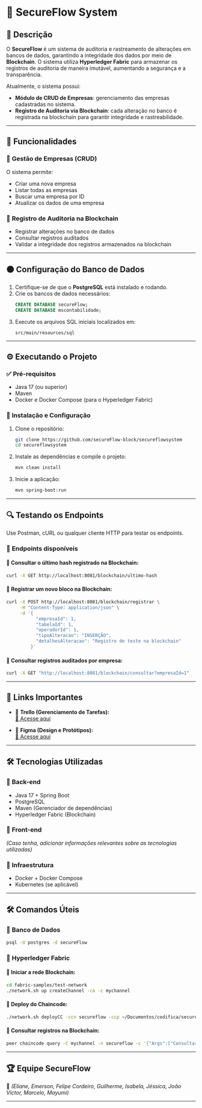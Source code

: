 # 🏡 SecureFlow System

## 📌 Descrição
O **SecureFlow** é um sistema de auditoria e rastreamento de alterações em bancos de dados, garantindo a integridade dos dados por meio de **Blockchain**. O sistema utiliza **Hyperledger Fabric** para armazenar os registros de auditoria de maneira imutável, aumentando a segurança e a transparência.

Atualmente, o sistema possui:
- **Módulo de CRUD de Empresas**: gerenciamento das empresas cadastradas no sistema.
- **Registro de Auditoria via Blockchain**: cada alteração no banco é registrada na blockchain para garantir integridade e rastreabilidade.

---

## 🚀 Funcionalidades
### 📂 **Gestão de Empresas (CRUD)**
O sistema permite:
- Criar uma nova empresa
- Listar todas as empresas
- Buscar uma empresa por ID
- Atualizar os dados de uma empresa

### 🔗 **Registro de Auditoria na Blockchain**
- Registrar alterações no banco de dados
- Consultar registros auditados
- Validar a integridade dos registros armazenados na blockchain

---

## 🟤 Configuração do Banco de Dados
1. Certifique-se de que o **PostgreSQL** está instalado e rodando.
2. Crie os bancos de dados necessários:
   ```sql
   CREATE DATABASE secureFlow;
   CREATE DATABASE mscontabilidade;
   ```
3. Execute os arquivos SQL iniciais localizados em:
   ```
   src/main/resources/sql
   ```

---

## ⚙️ Executando o Projeto

### ✅ **Pré-requisitos**
- Java 17 (ou superior)
- Maven
- Docker e Docker Compose (para o Hyperledger Fabric)

### 📅 **Instalação e Configuração**
1. Clone o repositório:
   ```sh
   git clone https://github.com/secureFlow-block/secureflowsystem
   cd secureflowsystem
   ```

2. Instale as dependências e compile o projeto:
   ```sh
   mvn clean install
   ```

3. Inicie a aplicação:
   ```sh
   mvn spring-boot:run
   ```

---

## 🔍 Testando os Endpoints

Use Postman, cURL ou qualquer cliente HTTP para testar os endpoints.

### 📌 **Endpoints disponíveis**
#### 📌 Consultar o último hash registrado na Blockchain:
```sh
curl -X GET http://localhost:8081/blockchain/ultimo-hash
```

#### 📌 Registrar um novo bloco na Blockchain:
```sh
curl -X POST http://localhost:8081/blockchain/registrar \
     -H "Content-Type: application/json" \
     -d '{
           "empresaId": 1,
           "tabelaId": 1,
           "operadorId": 1,
           "tipoAlteracao": "INSERÇÃO",
           "detalhesAlteracao": "Registro de teste na blockchain"
         }'
```

#### 📌 Consultar registros auditados por empresa:
```sh
curl -X GET "http://localhost:8081/blockchain/consultar?empresaId=1"
```

---

## 🔗 Links Importantes

- 📌 **Trello (Gerenciamento de Tarefas):**  
  [🔗 Acesse aqui](#)

- 📌 **Figma (Design e Protótipos):**  
  [🔗 Acesse aqui](#)

---

## 🛠️ Tecnologias Utilizadas

### 📌 **Back-end**
- Java 17 + Spring Boot
- PostgreSQL
- Maven (Gerenciador de dependências)
- Hyperledger Fabric (Blockchain)

### 📌 **Front-end**
*(Caso tenha, adicionar informações relevantes sobre as tecnologias utilizadas)*

### 📌 **Infraestrutura**
- Docker + Docker Compose
- Kubernetes (se aplicável)

---

## 🛠️ Comandos Úteis

### 🔧 **Banco de Dados**
```sh
psql -U postgres -d secureFlow
```

### 🔗 **Hyperledger Fabric**
#### 📌 Iniciar a rede Blockchain:
```sh
cd fabric-samples/test-network
./network.sh up createChannel -ca -c mychannel
```

#### 📌 Deploy do Chaincode:
```sh
./network.sh deployCC -ccn secureflow -ccp ~/Documentos/codifica/secureflowsystem/chaincode/secureflow/ -ccl go
```

#### 📌 Consultar registros na Blockchain:
```sh
peer chaincode query -C mychannel -n secureflow -c '{"Args":["ConsultarRegistros", "1"]}'
```

---

## 🏆 Equipe SecureFlow
🔹 *(Eliane, Emerson, Felipe Cordeiro, Guilherme, Isabela, Jéssica, João Victor, Marcelo, Mayumi)*

---


